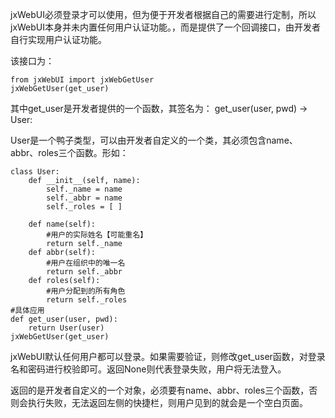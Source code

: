 
jxWebUI必须登录才可以使用，但为便于开发者根据自己的需要进行定制，所以jxWebUI本身并未内置任何用户认证功能。，而是提供了一个回调接口，由开发者自行实现用户认证功能。

该接口为：

	from jxWebUI import jxWebGetUser
    jxWebGetUser(get_user)

其中get_user是开发者提供的一个函数，其签名为：
	get_user(user, pwd) -> User:

User是一个鸭子类型，可以由开发者自定义的一个类，其必须包含name、abbr、roles三个函数。形如：

	class User:  
	    def __init__(self, name):  
	        self._name = name  
	        self._abbr = name  
	        self._roles = [ ]  
	  
	    def name(self):  
            #用户的实际姓名【可能重名】
	        return self._name  
	    def abbr(self):  
            #用户在组织中的唯一名
	        return self._abbr  
	    def roles(self):  
            #用户分配到的所有角色
	        return self._roles  
	#具体应用 
	def get_user(user, pwd):  
	    return User(user)  
	jxWebGetUser(get_user)

jxWebUI默认任何用户都可以登录。如果需要验证，则修改get_user函数，对登录名和密码进行校验即可。返回None则代表登录失败，用户将无法登入。

返回的是开发者自定义的一个对象，必须要有name、abbr、roles三个函数，否则会执行失败，无法返回左侧的快捷栏，则用户见到的就会是一个空白页面。

